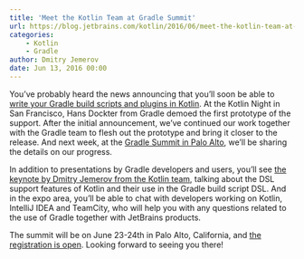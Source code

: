 ```yaml
---
title: 'Meet the Kotlin Team at Gradle Summit'
url: https://blog.jetbrains.com/kotlin/2016/06/meet-the-kotlin-team-at-gradle-summit/
categories:
    - Kotlin
    - Gradle
author: Dmitry Jemerov
date: Jun 13, 2016 00:00
---
```

You’ve probably heard the news announcing that you’ll soon be able to [write your Gradle build scripts and plugins in Kotlin](https://blog.jetbrains.com/kotlin/2016/05/gradle-meets-kotlin/). At the Kotlin Night in San Francisco, Hans Dockter from Gradle demoed the first prototype of the support. After the initial announcement, we’ve continued our work together with the Gradle team to flesh out the prototype and bring it closer to the release. And next week, at the [Gradle Summit in Palo Alto](https://gradlesummit.com/), we’ll be sharing the details on our progress.

In addition to presentations by Gradle developers and users, you’ll see [the keynote by Dmitry Jemerov from the Kotlin team](https://gradlesummit.com/schedule/kotlin), talking about the DSL support features of Kotlin and their use in the Gradle build script DSL. And in the expo area, you’ll be able to chat with developers working on Kotlin, IntelliJ IDEA and TeamCity, who will help you with any questions related to the use of Gradle together with JetBrains products.

The summit will be on June 23-24th in Palo Alto, California, and [the registration is open](https://info.gradlesummit.com/conference/palo_alto/2016/06/register). Looking forward to seeing you there!
